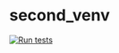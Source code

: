# second_venv

[![Run tests](https://github.com/bkhtmm/CI_CD/actions/workflows/tests.yaml/badge.svg)](https://github.com/bkhtmm/CI_CD/actions/workflows/tests.yaml)

